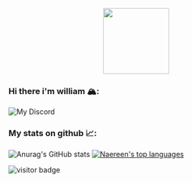 
<p align="center">
    <img src="https://raw.githubusercontent.com/William60081011/William60081011/main/readme-logo.png?sanitize=true"
        height="130">
     </p>

### Hi there i'm william 🏔:


![My Discord](https://discord-readme-badge.vercel.app/api?id=453987393473609731)



### My stats on github 📈:
![Anurag's GitHub stats](https://github-readme-stats.vercel.app/api?username=William60081011&show_icons=true&theme=radical)
[![Naereen's top languages](https://github-readme-stats.vercel.app/api/top-langs/?username=William60081011&theme=blue-green)](https://github.com/anuraghazra/github-readme-stats)     
     
     
     
![visitor badge](https://visitor-badge.glitch.me/badge?page_id=William60081011.visitor-badge&left_color=red&right_color=green&left_text=Hello%20Visitors)
